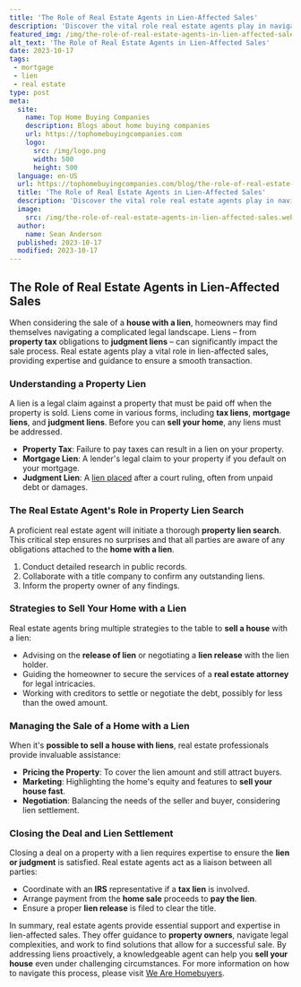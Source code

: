 ```yaml
---
title: 'The Role of Real Estate Agents in Lien-Affected Sales'
description: 'Discover the vital role real estate agents play in navigating sales affected by liens. Find out how their expertise can benefit curious buyers and sellers.'
featured_img: /img/the-role-of-real-estate-agents-in-lien-affected-sales.webp
alt_text: 'The Role of Real Estate Agents in Lien-Affected Sales'
date: 2023-10-17
tags:
 - mortgage
 - lien
 - real estate
type: post
meta:
  site:
    name: Top Home Buying Companies
    description: Blogs about home buying companies
    url: https://tophomebuyingcompanies.com
    logo:
      src: /img/logo.png
      width: 500
      height: 500
  language: en-US
  url: https://tophomebuyingcompanies.com/blog/the-role-of-real-estate-agents-in-lien-affected-sales
  title: 'The Role of Real Estate Agents in Lien-Affected Sales'
  description: 'Discover the vital role real estate agents play in navigating sales affected by liens. Find out how their expertise can benefit curious buyers and sellers.'
  image:
    src: /img/the-role-of-real-estate-agents-in-lien-affected-sales.webp
  author:
    name: Sean Anderson
  published: 2023-10-17
  modified: 2023-10-17
---
```



## The Role of Real Estate Agents in Lien-Affected Sales

When considering the sale of a **house with a lien**, homeowners may find themselves navigating a complicated legal landscape. Liens – from **property tax** obligations to **judgment liens** – can significantly impact the sale process. Real estate agents play a vital role in lien-affected sales, providing expertise and guidance to ensure a smooth transaction.

### Understanding a Property Lien

A lien is a legal claim against a property that must be paid off when the property is sold. Liens come in various forms, including **tax liens**, **mortgage liens**, and **judgment liens**. Before you can **sell your home**, any liens must be addressed.
  - **Property Tax**: Failure to pay taxes can result in a lien on your property.
  - **Mortgage Lien**: A lender's legal claim to your property if you default on your mortgage.
  - **Judgment Lien**: A [lien   placed](https://tophomebuyingcompanies.com/blog/evaluating-your-options-sell-house-with-lien-or-resolve-first) after a court ruling, often from unpaid debt or damages.

### The Real Estate Agent's Role in Property Lien Search

A proficient real estate agent will initiate a thorough **property lien search**. This critical step ensures no surprises and that all parties are aware of any obligations attached to the **home with a lien**.

1. Conduct detailed research in public records.
2. Collaborate with a title company to confirm any outstanding liens.
3. Inform the property owner of any findings.

### Strategies to Sell Your Home with a Lien

Real estate agents bring multiple strategies to the table to **sell a house** with a lien:
  - Advising on the **release of lien** or negotiating a **lien release** with the lien holder.
  - Guiding the homeowner to secure the services of a **real estate attorney** for legal intricacies.
  - Working with creditors to settle or negotiate the debt, possibly for less than the owed amount.

### Managing the Sale of a Home with a Lien

When it's **possible to sell a house with liens**, real estate professionals provide invaluable assistance:
  - **Pricing the Property**: To cover the lien amount and still attract buyers.
  - **Marketing**: Highlighting the home's equity and features to **sell your house fast**.
  - **Negotiation**: Balancing the needs of the seller and buyer, considering lien settlement.

### Closing the Deal and Lien Settlement

Closing a deal on a property with a lien requires expertise to ensure the **lien or judgment** is satisfied. Real estate agents act as a liaison between all parties:
  - Coordinate with an **IRS** representative if a **tax lien** is involved.
  - Arrange payment from the **home sale** proceeds to **pay the lien**.
  - Ensure a proper **lien release** is filed to clear the title.

In summary, real estate agents provide essential support and expertise in lien-affected sales. They offer guidance to **property owners**, navigate legal complexities, and work to find solutions that allow for a successful sale. By addressing liens proactively, a knowledgeable agent can help you **sell your house** even under challenging circumstances. For more information on how to navigate this process, please visit [We Are Homebuyers](https://www.wearehomebuyers.com/blog/sell-a-house-with-a-lien/).